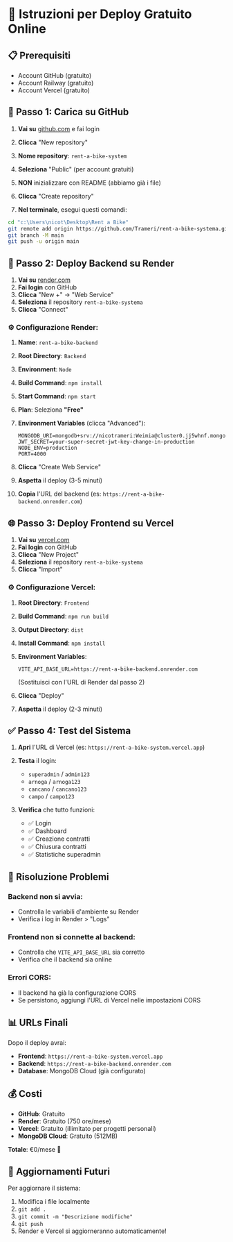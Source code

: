 # 🚀 Istruzioni per Deploy Gratuito Online

## 📋 Prerequisiti
- Account GitHub (gratuito)
- Account Railway (gratuito)
- Account Vercel (gratuito)

## 🔄 Passo 1: Carica su GitHub

1. **Vai su** [github.com](https://github.com) e fai login
2. **Clicca** "New repository"
3. **Nome repository**: `rent-a-bike-system`
4. **Seleziona** "Public" (per account gratuiti)
5. **NON** inizializzare con README (abbiamo già i file)
6. **Clicca** "Create repository"

7. **Nel terminale**, esegui questi comandi:
```bash
cd "c:\Users\nicot\Desktop\Rent a Bike"
git remote add origin https://github.com/Trameri/rent-a-bike-systema.git
git branch -M main
git push -u origin main
```

## 🎨 Passo 2: Deploy Backend su Render

1. **Vai su** [render.com](https://render.com)
2. **Fai login** con GitHub
3. **Clicca** "New +" → "Web Service"
4. **Seleziona** il repository `rent-a-bike-systema`
5. **Clicca** "Connect"

### ⚙️ Configurazione Render:

1. **Name**: `rent-a-bike-backend`
2. **Root Directory**: `Backend`
3. **Environment**: `Node`
4. **Build Command**: `npm install`
5. **Start Command**: `npm start`
6. **Plan**: Seleziona **"Free"**

7. **Environment Variables** (clicca "Advanced"):
   ```
   MONGODB_URI=mongodb+srv://nicotrameri:Weimia@cluster0.jj5whnf.mongodb.net/rentabike
   JWT_SECRET=your-super-secret-jwt-key-change-in-production
   NODE_ENV=production
   PORT=4000
   ```

8. **Clicca** "Create Web Service"
9. **Aspetta** il deploy (3-5 minuti)
10. **Copia** l'URL del backend (es: `https://rent-a-bike-backend.onrender.com`)

## 🌐 Passo 3: Deploy Frontend su Vercel

1. **Vai su** [vercel.com](https://vercel.com)
2. **Fai login** con GitHub
3. **Clicca** "New Project"
4. **Seleziona** il repository `rent-a-bike-systema`
5. **Clicca** "Import"

### ⚙️ Configurazione Vercel:

1. **Root Directory**: `Frontend`
2. **Build Command**: `npm run build`
3. **Output Directory**: `dist`
4. **Install Command**: `npm install`

5. **Environment Variables**:
   ```
   VITE_API_BASE_URL=https://rent-a-bike-backend.onrender.com
   ```
   (Sostituisci con l'URL di Render dal passo 2)

6. **Clicca** "Deploy"
7. **Aspetta** il deploy (2-3 minuti)

## ✅ Passo 4: Test del Sistema

1. **Apri** l'URL di Vercel (es: `https://rent-a-bike-system.vercel.app`)
2. **Testa** il login:
   - `superadmin` / `admin123`
   - `arnoga` / `arnoga123`
   - `cancano` / `cancano123`
   - `campo` / `campo123`

3. **Verifica** che tutto funzioni:
   - ✅ Login
   - ✅ Dashboard
   - ✅ Creazione contratti
   - ✅ Chiusura contratti
   - ✅ Statistiche superadmin

## 🔧 Risoluzione Problemi

### Backend non si avvia:
- Controlla le variabili d'ambiente su Render
- Verifica i log in Render > "Logs"

### Frontend non si connette al backend:
- Controlla che `VITE_API_BASE_URL` sia corretto
- Verifica che il backend sia online

### Errori CORS:
- Il backend ha già la configurazione CORS
- Se persistono, aggiungi l'URL di Vercel nelle impostazioni CORS

## 📊 URLs Finali

Dopo il deploy avrai:
- **Frontend**: `https://rent-a-bike-system.vercel.app`
- **Backend**: `https://rent-a-bike-backend.onrender.com`
- **Database**: MongoDB Cloud (già configurato)

## 💰 Costi

- **GitHub**: Gratuito
- **Render**: Gratuito (750 ore/mese)
- **Vercel**: Gratuito (illimitato per progetti personali)
- **MongoDB Cloud**: Gratuito (512MB)

**Totale**: €0/mese 🎉

## 🔄 Aggiornamenti Futuri

Per aggiornare il sistema:
1. Modifica i file localmente
2. `git add .`
3. `git commit -m "Descrizione modifiche"`
4. `git push`
5. Render e Vercel si aggiorneranno automaticamente!
